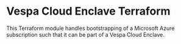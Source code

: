 # Vespa Cloud Enclave Terraform

This Terraform module handles bootstrapping of a Microsoft Azure subscription such that
it can be part of a Vespa Cloud Enclave.
